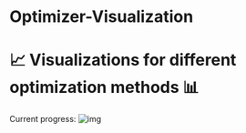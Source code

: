 # Optimizer-Visualization
# :chart_with_upwards_trend: Visualizations for different optimization methods :bar_chart:
Current progress:
![img](https://github.com/AntonAsmirko/Optimizer-Visualization/tree/main/img)
